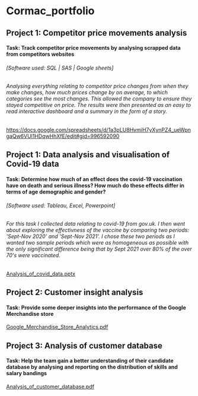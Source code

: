 # Cormac_portfolio

## Project 1: Competitor price movements analysis
#### Task: Track competitor price movements by analysing scrapped data from competitors websites
###### [Software used: SQL | SAS | Google sheets]
###### Analysing everything relating to competitor price changes from when they make changes, how much prices change by on average, to which categories see the most changes. This allowed the company to ensure they stayed competitive on price. The results were then presented as an easy to read interactive dashboard and a summary in the form of a story.
https://docs.google.com/spreadsheets/d/1a3pLU8HvmiH7yXynPZ4_ueWpngaQw6VUl1HDqwHhXfE/edit#gid=996592090


## Project 1: Data analysis and visualisation of Covid-19 data
#### Task: Determine how much of an effect does the covid-19 vaccination have on death and serious illness? How much do these effects differ in terms of age demographic and gender?
###### [Software used: Tableau, Excel, Powerpoint]
###### For this task I collected data relating to covid-19 from gov.uk. I then went about exploring the effectivness of the vaccine by comparing two periods: 'Sept-Nov 2020' and 'Sept-Nov 2021'. I chose these two periods as I wanted two sample periods which were as homogeneous as possible with the only significant difference being that by Sept 2021 over 80% of the over 70's were vaccinated. 
[Analysis_of_covid_data.pptx](https://github.com/Cormac91/Cormac_portfolio/files/9213038/Analysis_of_covid_data.pptx)





## Project 2: Customer insight analysis
#### Task: Provide some deeper insights into the performance of the Google Merchandise store

[Google_Merchandise_Store_Analytics.pdf](https://github.com/Cormac91/Cormac_portfolio/files/9192964/Google_Merchandise_Store_Analytics.pdf)





## Project 3: Analysis of customer database
#### Task: Help the team gain a better understanding of their candidate database by analysing and reporting on the distribution of skills and salary bandings

[Analysis_of_customer_database.pdf](https://github.com/Cormac91/Cormac_portfolio/files/9213128/Analysis_of_customer_database.pdf)


